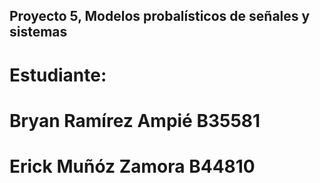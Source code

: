 ## Proyecto 5, Modelos probalísticos de señales y sistemas
# Estudiante:
# Bryan Ramírez Ampié B35581
# Erick Muñóz Zamora B44810
